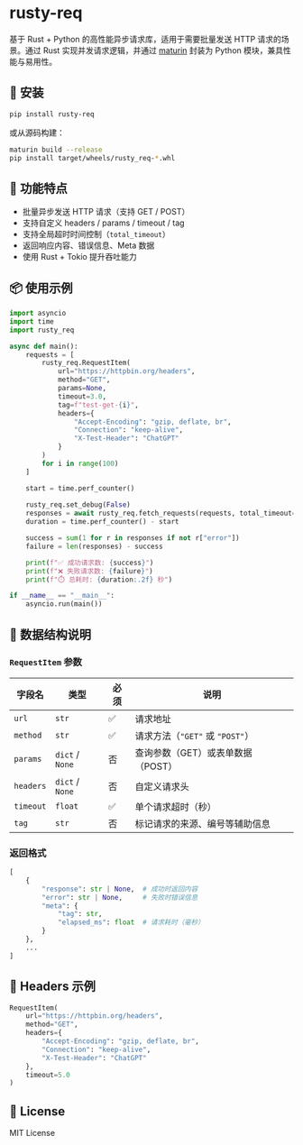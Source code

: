 # rusty-req


基于 Rust + Python 的高性能异步请求库，适用于需要批量发送 HTTP 请求的场景。通过 Rust 实现并发请求逻辑，并通过 [maturin](https://github.com/PyO3/maturin) 封装为 Python 模块，兼具性能与易用性。

## 🔧 安装

```bash
pip install rusty-req
```

或从源码构建：

```bash
maturin build --release
pip install target/wheels/rusty_req-*.whl
```

## 🚀 功能特点

- 批量异步发送 HTTP 请求（支持 GET / POST）
- 支持自定义 headers / params / timeout / tag
- 支持全局超时时间控制（`total_timeout`）
- 返回响应内容、错误信息、Meta 数据
- 使用 Rust + Tokio 提升吞吐能力

## 📦 使用示例

```python
import asyncio
import time
import rusty_req

async def main():
    requests = [
        rusty_req.RequestItem(
            url="https://httpbin.org/headers",
            method="GET",
            params=None,
            timeout=3.0,
            tag=f"test-get-{i}",
            headers={
                "Accept-Encoding": "gzip, deflate, br",
                "Connection": "keep-alive",
                "X-Test-Header": "ChatGPT"
            }
        )
        for i in range(100)
    ]

    start = time.perf_counter()
    
    rusty_req.set_debug(False)
    responses = await rusty_req.fetch_requests(requests, total_timeout=5.0)
    duration = time.perf_counter() - start

    success = sum(1 for r in responses if not r["error"])
    failure = len(responses) - success

    print(f"✅ 成功请求数: {success}")
    print(f"❌ 失败请求数: {failure}")
    print(f"⏱️ 总耗时: {duration:.2f} 秒")

if __name__ == "__main__":
    asyncio.run(main())
```

## 🧱 数据结构说明

### `RequestItem` 参数

| 字段名     | 类型             | 必须 | 说明                                   |
|------------|------------------|------|----------------------------------------|
| `url`      | `str`            | ✅   | 请求地址                               |
| `method`   | `str`            | ✅   | 请求方法（`"GET"` 或 `"POST"`）        |
| `params`   | `dict` / `None`  | 否   | 查询参数（GET）或表单数据（POST）      |
| `headers`  | `dict` / `None`  | 否   | 自定义请求头                           |
| `timeout`  | `float`          | ✅   | 单个请求超时（秒）                     |
| `tag`      | `str`            | 否   | 标记请求的来源、编号等辅助信息         |

### 返回格式

```python
[
    {
        "response": str | None,  # 成功时返回内容
        "error": str | None,     # 失败时错误信息
        "meta": {
            "tag": str,
            "elapsed_ms": float  # 请求耗时（毫秒）
        }
    },
    ...
]
```

## 📑 Headers 示例

```python
RequestItem(
    url="https://httpbin.org/headers",
    method="GET",
    headers={
        "Accept-Encoding": "gzip, deflate, br",
        "Connection": "keep-alive",
        "X-Test-Header": "ChatGPT"
    },
    timeout=5.0
)
```

## 📄 License

MIT License
